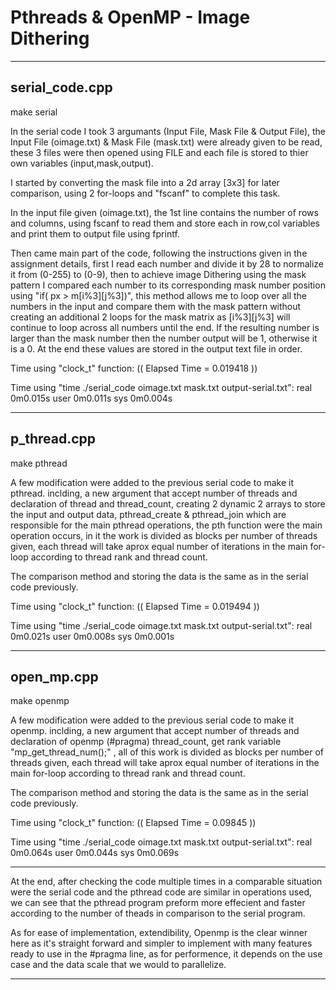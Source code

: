 # Pthreads & OpenMP - Image Dithering

-------------------------------------------------------
serial_code.cpp
-
make serial

In the serial code I took 3 argumants (Input File, Mask File & Output File), the Input File (oimage.txt) & Mask File (mask.txt) were already given to be read, these 3 files were then opened using FILE and each file is stored to thier own variables (input,mask,output).

I started by converting the mask file into a 2d array [3x3] for later comparison, using 2 for-loops and "fscanf" to complete this task.

In the input file given (oimage.txt), the 1st line contains the number of rows and columns, using fscanf to read them and store each in row,col variables and print them to output file using fprintf.

Then came main part of the code, following the instructions given in the assignment details, first I read each number and divide it by 28 to normalize it from (0-255) to (0-9), then to achieve image Dithering using the mask pattern I compared each number to its corresponding mask number position using "if( px > m[i%3][j%3])", this method allows me to loop over all the numbers in the input and compare them with the mask pattern without creating an additional 2 loops for the mask matrix as [i%3][j%3] will continue to loop across all numbers until the end. If the resulting number is larger than the mask number then the number output will be 1, otherwise it is a 0. At the end these values are stored in the output text file in order.


Time using "clock_t" function: 
(( Elapsed Time = 0.019418 ))


Time using "time ./serial_code oimage.txt mask.txt output-serial.txt":
real	0m0.015s
user	0m0.011s
sys	0m0.004s

-------------------------------------------------------
p_thread.cpp
-
make pthread

A few modification were added to the previous serial code to make it pthread. inclding, a new argument that accept number of threads and declaration of thread and thread_count, creating 2 dynamic 2 arrays to store the input and output data,  pthread_create & pthread_join which are responsible for the main pthread operations,
the pth function were the main operation occurs, in it the work is divided as blocks per number of threads given, each thread will take aprox equal number of iterations in the main for-loop according to thread rank and thread count.

The comparison method and storing the data is the same as in the serial code previously.


Time using "clock_t" function: 
(( Elapsed Time = 0.019494 ))


Time using "time ./serial_code oimage.txt mask.txt output-serial.txt":
real	0m0.021s
user	0m0.008s
sys	0m0.001s

-------------------------------------------------------

open_mp.cpp
-
make openmp

A few modification were added to the previous serial code to make it openmp. inclding, a new argument that accept number of threads and declaration of openmp (#pragma) thread_count, get rank variable "mp_get_thread_num();" , all of this work is divided as blocks per number of threads given, each thread will take aprox equal number of iterations in the  main for-loop according to thread rank and thread count.

The comparison method and storing the data is the same as in the serial code previously.


Time using "clock_t" function: 
(( Elapsed Time = 0.09845 ))


Time using "time ./serial_code oimage.txt mask.txt output-serial.txt":
real	0m0.064s
user	0m0.044s
sys	0m0.069s

-------------------------------------------------------

At the end, after checking the code multiple times in a comparable situation were the serial code and the pthread code are similar in operations used, we can see that the pthread program preform more effecient and faster according to the number of theads in comparison to the serial program.

As for ease of implementation, extendibility, Openmp is the clear winner here as it's straight forward and simpler to implement with many features ready to use in the #pragma line, as for performence, it depends on the use case and the data scale that we would to parallelize.

-------------------------------------------------------


